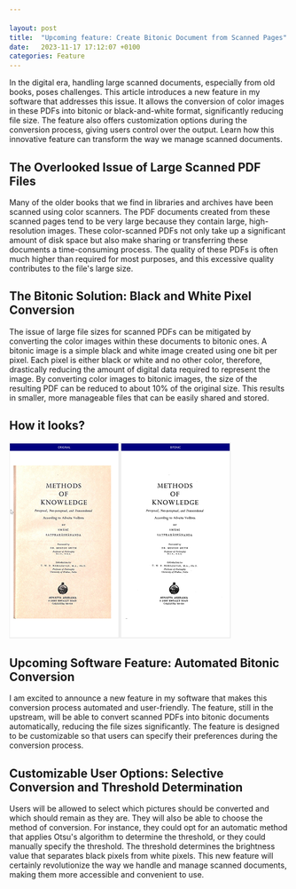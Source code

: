 ```yaml
---

layout: post  
title:  "Upcoming feature: Create Bitonic Document from Scanned Pages"  
date:   2023-11-17 17:12:07 +0100  
categories: Feature
---
```


In the digital era, handling large scanned documents, especially from old books, poses challenges. This article introduces a new feature in my software that addresses this issue. It allows the conversion of color images in these PDFs into bitonic or black-and-white format, significantly reducing file size. The feature also offers customization options during the conversion process, giving users control over the output. Learn how this innovative feature can transform the way we manage scanned documents.

<!-- more -->

## The Overlooked Issue of Large Scanned PDF Files

Many of the older books that we find in libraries and archives have been scanned using color scanners. The PDF documents created from these scanned pages tend to be very large because they contain large, high-resolution images. These color-scanned PDFs not only take up a significant amount of disk space but also make sharing or transferring these documents a time-consuming process. The quality of these PDFs is often much higher than required for most purposes, and this excessive quality contributes to the file's large size.

## The Bitonic Solution: Black and White Pixel Conversion

The issue of large file sizes for scanned PDFs can be mitigated by converting the color images within these documents to bitonic ones. A bitonic image is a simple black and white image created using one bit per pixel. Each pixel is either black or white and no other color, therefore, drastically reducing the amount of digital data required to represent the image. By converting color images to bitonic images, the size of the resulting PDF can be reduced to about 10% of the original size. This results in smaller, more manageable files that can be easily shared and stored.

## How it looks?

<a class="bscreenshot-link" href="/assets/posts/05-bitonic.png" data-lightbox="annot" data-title="Original and bitonic image."><img class="bscreenshot-image" src="/assets/posts/05-bitonic-thumb.png" alt="Original and bitonic image." /></a>

## Upcoming Software Feature: Automated Bitonic Conversion

I am excited to announce a new feature in my software that makes this conversion process automated and user-friendly. The feature, still in the upstream, will be able to convert scanned PDFs into bitonic documents automatically, reducing the file sizes significantly. The feature is designed to be customizable so that users can specify their preferences during the conversion process.

## Customizable User Options: Selective Conversion and Threshold Determination

Users will be allowed to select which pictures should be converted and which should remain as they are. They will also be able to choose the method of conversion. For instance, they could opt for an automatic method that applies Otsu's algorithm to determine the threshold, or they could manually specify the threshold. The threshold determines the brightness value that separates black pixels from white pixels. This new feature will certainly revolutionize the way we handle and manage scanned documents, making them more accessible and convenient to use.

<script src="/lightbox2/js/lightbox-plus-jquery.js"></script>